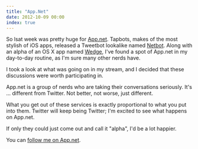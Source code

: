 ```yaml
---
title: "App.Net"
date: 2012-10-09 00:00
index: true
---
```


So lsat week was pretty huge for [App.net](https://alpha.app.net). Tapbots, makes of the most stylish of iOS apps, released a Tweetbot lookalike named [Netbot](http://tapbots.com/software/netbot/). Along with an alpha of an OS X app named [Wedge](http://wedge.natestedman.com), I've found a spot of App.net in my day-to-day routine, as I'm sure many other nerds have.

I took a look at what was going on in my stream, and I decided that these discussions were worth participating in.

App.net is a group of nerds who are taking their conversations seriously. It's ... different from Twitter. Not better, not worse, just different.

What you get out of these services is exactly proportional to what you put into them. Twitter will keep being Twitter; I'm excited to see what happens on App.net.

If only they could just come out and call it "alpha", I'd be a lot happier.

You can [follow me on App.net](https://alpha.app.net/ashfurrow).

<!-- more -->
